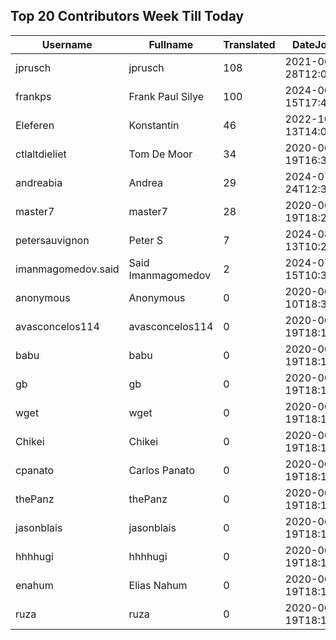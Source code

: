## Top 20 Contributors Week Till Today ##
|Username|Fullname|Translated|DateJoined|Language|
|--------|--------|----------|----------|-------|
|jprusch|jprusch|108|2021-06-28T12:00:18.|de|
|frankps|Frank Paul Silye|100|2024-06-15T17:49:35.|nb_NO|
|Eleferen|Konstantin|46|2022-10-13T14:04:24Z|ru|
|ctlaltdieliet|Tom De Moor|34|2020-06-19T16:30:47Z|nl|
|andreabia|Andrea|29|2024-07-24T12:31:47.|it|
|master7|master7|28|2020-06-19T18:20:39.|pl|
|petersauvignon|Peter S|7|2024-08-13T10:23:34.|cs|
|imanmagomedov.said|Said Imanmagomedov|2|2024-07-15T10:32:56.||
|anonymous|Anonymous|0|2020-06-10T18:34:14.||
|avasconcelos114|avasconcelos114|0|2020-06-19T18:18:27Z||
|babu|babu|0|2020-06-19T18:18:37.||
|gb|gb|0|2020-06-19T18:18:43.||
|wget|wget|0|2020-06-19T18:18:50Z|ro|
|Chikei|Chikei|0|2020-06-19T18:18:51Z|zh_Hant|
|cpanato|Carlos Panato|0|2020-06-19T18:18:53Z||
|thePanz|thePanz|0|2020-06-19T18:18:53Z||
|jasonblais|jasonblais|0|2020-06-19T18:18:54Z||
|hhhhugi|hhhhugi|0|2020-06-19T18:18:56.||
|enahum|Elias  Nahum|0|2020-06-19T18:18:56Z|es|
|ruza|ruza|0|2020-06-19T18:18:57.||
